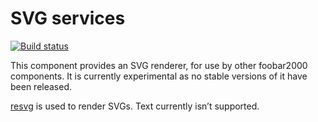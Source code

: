 # SVG services

[![Build status](https://github.com/reupen/svg-services/actions/workflows/build.yml/badge.svg)](https://github.com/reupen/svg-services/actions/workflows/build.yml?query=branch%3Amain)

This component provides an SVG renderer, for use by other foobar2000 components.
It is currently experimental as no stable versions of it have been released.

[resvg](https://github.com/RazrFalcon/resvg) is used to render SVGs. Text
currently isn’t supported.
